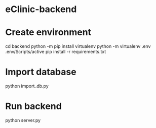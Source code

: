 # eClinic-backend

# Create environment
cd backend
python -m pip install virtualenv
python -m virtualenv .env
.env/Scripts/active
pip install -r requirements.txt

# Import database
python import_db.py

# Run backend
python server.py